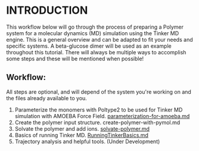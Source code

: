 # INTRODUCTION

This workflow below will go through the process of preparing a Polymer system for a molecular dynamics (MD) simulation using the Tinker MD engine. This is a general overview and can be adapted to fit your needs and specific systems. A beta-glucose dimer will be used as an example throughout this tutorial. There will always be multiple ways to accomplish some steps and these will be mentioned when possible!

## Workflow:

All steps are optional, and will depend of the system you're working on and the files already available to you.

1. Parameterize the monomers with Poltype2 to be used for Tinker MD simulation with AMOEBA Force Field. [parameterization-for-amoeba.md](./parameterization-for-amoeba.md)
2. Create the polymer input structure. create-polymer-with-pymol.md
3. Solvate the polymer and add ions. [solvate-polymer.md](./solvate-polymer.md)
4. Basics of running Tinker MD. [RunningTinkerBasics.md](./RunningTinkerBasics.md)
5. Trajectory analysis and helpful tools. (Under Development)
